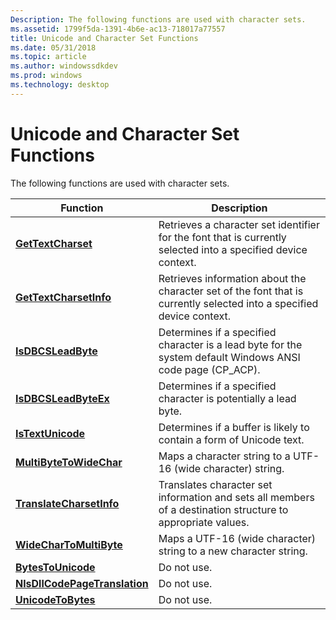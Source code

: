 ```yaml
---
Description: The following functions are used with character sets.
ms.assetid: 1799f5da-1391-4b6e-ac13-718017a77557
title: Unicode and Character Set Functions
ms.date: 05/31/2018
ms.topic: article
ms.author: windowssdkdev
ms.prod: windows
ms.technology: desktop
---
```


# Unicode and Character Set Functions

The following functions are used with character sets.



| Function                                                       | Description                                                                                                           |
|----------------------------------------------------------------|-----------------------------------------------------------------------------------------------------------------------|
| [**GetTextCharset**](/windows/win32/Wingdi/nf-wingdi-gettextcharset?branch=master)                       | Retrieves a character set identifier for the font that is currently selected into a specified device context.         |
| [**GetTextCharsetInfo**](/windows/win32/Wingdi/nf-wingdi-gettextcharsetinfo?branch=master)               | Retrieves information about the character set of the font that is currently selected into a specified device context. |
| [**IsDBCSLeadByte**](/windows/win32/Winnls/nf-winnls-isdbcsleadbyte?branch=master)                       | Determines if a specified character is a lead byte for the system default Windows ANSI code page (CP\_ACP).           |
| [**IsDBCSLeadByteEx**](/windows/win32/Winnls/nf-winnls-isdbcsleadbyteex?branch=master)                   | Determines if a specified character is potentially a lead byte.                                                       |
| [**IsTextUnicode**](/windows/win32/Winbase/nf-winbase-istextunicode?branch=master)                         | Determines if a buffer is likely to contain a form of Unicode text.                                                   |
| [**MultiByteToWideChar**](/windows/win32/Stringapiset/nf-stringapiset-multibytetowidechar?branch=master)             | Maps a character string to a UTF-16 (wide character) string.                                                          |
| [**TranslateCharsetInfo**](/windows/win32/Wingdi/nf-wingdi-translatecharsetinfo?branch=master)           | Translates character set information and sets all members of a destination structure to appropriate values.           |
| [**WideCharToMultiByte**](/windows/win32/Stringapiset/nf-stringapiset-widechartomultibyte?branch=master)             | Maps a UTF-16 (wide character) string to a new character string.                                                      |
| [**BytesToUnicode**](/windows/win32/Gb18030/?branch=master)                       | Do not use.                                                                                                           |
| [**NlsDllCodePageTranslation**](/windows/win32/Gb18030/nf-gb18030-nlsdllcodepagetranslation?branch=master) | Do not use.                                                                                                           |
| [**UnicodeToBytes**](/windows/win32/Gb18030/?branch=master)                       | Do not use.                                                                                                           |



 

 

 



